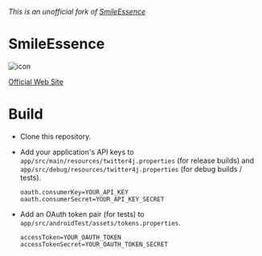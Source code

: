 *This is an unofficial fork of [SmileEssence](https://github.com/laco0416/SmileEssence)*

SmileEssence
============

![icon](https://raw.githubusercontent.com/rhenium/SmileEssence/master/icon_application.png)

[Official Web Site](http://smileessence.lacolaco.net)

# Build

+ Clone this repository.
+ Add your application's API keys to `app/src/main/resources/twitter4j.properties` (for release builds) and `app/src/debug/resources/twitter4j.properties` (for debug builds / tests).

    ```
    oauth.consumerKey=YOUR_API_KEY
    oauth.consumerSecret=YOUR_API_KEY_SECRET
    ```

+ Add an OAuth token pair (for tests) to `app/src/androidTest/assets/tokens.properties`.

    ```
    accessToken=YOUR_OAUTH_TOKEN
    accessTokenSecret=YOUR_OAUTH_TOKEN_SECRET
    ```
